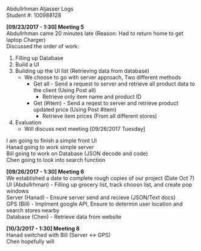 Abdullrhman Aljasser Logs  
Student #: 100988128  

**[09/23/2017 - 1:30] Meeting 5**  
Abdullrhman came 20 minutes late (Reason: Had to return home to get laptop Charger)  
Discussed the order of work:  
1. Filling up Database
2. Build a UI
3. Building up the UI list (Retrieving data from database)
   - We choose to go with server approach, Two different methods
     - Get all - Send a request to server and retrieve all product data to the client (Using Post all)
	   - Retrieve only item name and product ID
     - Get (#item) - Send a reqest to server and retrieve product updated price (Using Post #item)
	   - Retrieve item prices (From all different stores)
4. Evaluation
   - Will discuss next meeting [09/26/2017 Tuesday]  
 
I am going to finish a simple front UI  
Hanad going to work simple server  
Bill going to work on Database (JSON decode and code)  
Chen going to look into search function  

**[09/26/2017 - 1:30] Meeting 6**  
We established a date to complete rough copies of our project (Date Oct 7)  
UI (Abdullrhman) - Filling up grocery list, track choosn list, and create pop windows  
Server (Hanad) - Ensure server send and recieve (JSON/Text docs)  
GPS (Bill) - Implment google API, Ensure to determin user location and search stores nearby  
Database (Chen) - Retrieve data from website  


**[10/3/2017 - 1:30] Meeting 8**  
Hanad switched with Bill (Server <-> GPS)  
Chen hopefully will  

